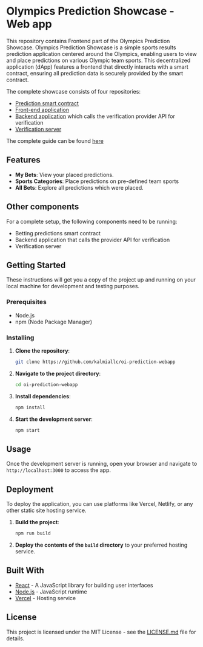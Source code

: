 # Olympics Prediction Showcase - Web app

This repository contains Frontend part of the Olympics Prediction Showcase.
Olympics Prediction Showcase is a simple sports results prediction application centered around the Olympics, enabling users to view and place predictions on various Olympic team sports. This decentralized application (dApp) features a frontend that directly interacts with a smart contract, ensuring all prediction data is securely provided by the smart contract.

The complete showcase consists of four repositories:

- [Prediction smart contract](https://github.com/kalmiallc/oi-prediction-smartcontract)
- [Front-end application](https://github.com/kalmiallc/oi-prediction-webapp)
- [Backend application](https://github.com/kalmiallc/oi-prediction-backend) which calls the verification provider API for verification
- [Verification server](https://github.com/kalmiallc/oi-match-attestation-server)

The complete guide can be found [here](https://github.com/kalmiallc/oi-flare-prediction-instructions)

## Features

- **My Bets**: View your placed predictions.
- **Sports Categories**: Place predictions on pre-defined team sports
- **All Bets**: Explore all predictions which were placed.

## Other components

For a complete setup, the following components need to be running:

- Betting predictions smart contract
- Backend application that calls the provider API for verification
- Verification server

## Getting Started

These instructions will get you a copy of the project up and running on your local machine for development and testing purposes.

### Prerequisites

- Node.js
- npm (Node Package Manager)

### Installing

1. **Clone the repository**:
    ```bash
    git clone https://github.com/kalmiallc/oi-prediction-webapp
    ```
2. **Navigate to the project directory**:
    ```bash
    cd oi-prediction-webapp
    ```
3. **Install dependencies**:
    ```bash
    npm install
    ```
4. **Start the development server**:
    ```bash
    npm start
    ```

## Usage

Once the development server is running, open your browser and navigate to `http://localhost:3000` to access the app.

## Deployment

To deploy the application, you can use platforms like Vercel, Netlify, or any other static site hosting service.

1. **Build the project**:
    ```bash
    npm run build
    ```
2. **Deploy the contents of the `build` directory** to your preferred hosting service.

## Built With

- [React](https://reactjs.org/) - A JavaScript library for building user interfaces
- [Node.js](https://nodejs.org/) - JavaScript runtime
- [Vercel](https://vercel.com/) - Hosting service

## License

This project is licensed under the MIT License - see the [LICENSE.md](LICENSE.md) file for details.
